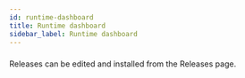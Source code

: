 ```yaml
---
id: runtime-dashboard
title: Runtime dashboard
sidebar_label: Runtime dashboard
---
```

### 
Releases can be edited and installed from the Releases page.

